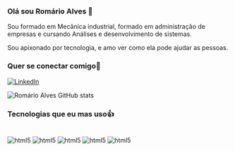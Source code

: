 ### Olá sou Romário Alves 👋
Sou formado em Mecânica industrial, formado em administração de empresas e cursando Análises e desenvolvimento de sistemas.

 Sou apixonado por tecnologia, e amo ver como ela pode ajudar as pessoas.
### Quer se conectar comigo🔰

[![LinkedIn](https://img.shields.io/badge/LinkedIn-0077B5?style=for-the-badge&logo=linkedin&logoColor=white)](https://www.linkedin.com/in/romario-alves-6272ab280/)

![Romário Alves GitHub stats](https://github-readme-stats.vercel.app/api?username=romariosilva1992&show_icons=true&theme=color=00000)

### Tecnologias que eu mas uso👍

<div style="display: inline_block"><br/>
<img align="center" alt="html5" src="https://img.shields.io/badge/HTML5-E34F26?style=for-the-badge&logo=html5&logoColor=white"/>
<img align="center" alt="html5" src="https://img.shields.io/badge/CSS3-1572B6?style=for-the-badge&logo=css3&logoColor=white"/>
<img align="center" alt="html5" src="https://img.shields.io/badge/JavaScript-323330?style=for-the-badge&logo=javascript&logoColor=F7DF1E"/>
<img align="center" alt="html5" src="https://img.shields.io/badge/Python-3776AB?style=for-the-badge&logo=python&logoColor=white"/>
<img align="center" alt="html5" src="https://img.shields.io/badge/Bootstrap-563D7C?style=for-the-badge&logo=bootstrap&logoColor=white">

</div>

